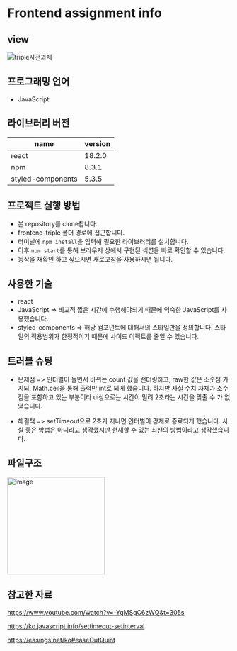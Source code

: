 # Frontend assignment info

## view

![triple사전과제](https://user-images.githubusercontent.com/81045794/177516197-ab4b1eaa-1031-4acc-9304-005046053817.gif)


## 프로그래밍 언어

- JavaScript

## 라이브러리 버전

| name              | version |
| ----------------- | ------- |
| react             | 18.2.0  |
| npm               | 8.3.1   |
| styled-components | 5.3.5   |

## 프로젝트 실행 방법

- 본 repository를 clone합니다.
- frontend-triple 폴더 경로에 접근합니다.
- 터미널에 `npm install`을 입력해 필요한 라이브러리를 설치합니다.
- 이후 `npm start`를 통해 브라우저 상에서 구현된 섹션을 바로 확인할 수 있습니다.
- 동작을 재확인 하고 싶으시면 새로고침을 사용하시면 됩니다.

## 사용한 기술

- react
- JavaScript => 비교적 짧은 시간에 수행해야되기 때문에 익숙한 JavaScript를 사용했습니다.
- styled-components => 해당 컴포넌트에 대해서의 스타일만을 정의합니다. 스타일의 적용범위가 한정적이기 때문에 사이드 이펙트를 줄일 수 있습니다.

## 트러블 슈팅

- 문제점 => 인터벌이 돌면서 바뀌는 count 값을 랜더링하고, raw한 값은 소숫점 가지되, Math.ceil을 통해 출력만 int로 되게 했습니다. 하지만 사실 수치 자체가 소수점을 포함하고 있는 부분이라 ui상으로는 시간이 밀려 2초라는 시간을 맞출 수 가 없었습니다.

- 해결책 => setTimeout으로 2초가 지나면 인터벌이 강제로 종료되게 했습니다. 사실 좋은 방법은 아니라고 생각했지만 현재할 수 있는 최선의 방법이라고 생각했습니다.

## 파일구조
<img width="220" alt="image" src="https://user-images.githubusercontent.com/81045794/177505894-31dcc0e7-d159-442f-98df-48ea16672297.png">

## 참고한 자료

https://www.youtube.com/watch?v=-YgMSgC6zWQ&t=305s

https://ko.javascript.info/settimeout-setinterval

https://easings.net/ko#easeOutQuint

